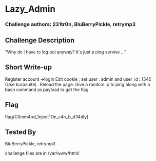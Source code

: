 # Lazy_Admin

### Challenge authors: 231tr0n, BluBerryPickle, retrymp3

## Challenge Description
"Why do i have to log out anyway? It's just a ping servive ..."

## Short Write-up
Register account ->login
Edit cookie ; set user : admin and user_id : 1340 (Use burpsuite) . Reload the page.
Give a random ip to ping along with a bash command as payload to get the flag 

## Flag
flag{C0mm4nd_1nject1On_c4n_b_d34dly}

## Tested By
BluBerryPickle, retrymp3

challenge files are in /var/www/html/
